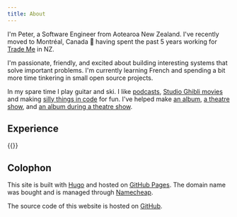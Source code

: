 ```yaml
---
title: About
---
```


I'm Peter, a Software Engineer from Aotearoa New Zealand. I've recently moved to Montréal, Canada 🍁 having spent the past 5 years working for [Trade Me](https://trademe.co.nz) in NZ.

I'm passionate, friendly, and excited about building interesting systems that solve important problems. I'm currently learning French and spending a bit more time tinkering in small open source projects.

In my spare time I play guitar and ski. I like [podcasts](https://lists.pocketcasts.com/2d425db2-b2c1-4999-be5a-63840ff200d5), [Studio Ghibli movies](https://en.wikipedia.org/wiki/List_of_Studio_Ghibli_works#Feature_films) and making [silly things in code](http://pjpscriv.com/animal-spin/) for fun. I've helped make [an album](https://ingridandtheministers.bandcamp.com/album/kill-the-sights), [a theatre show](https://tldrify.com/vev), and [an album during a theatre show](https://www.aucklandfringe.co.nz/programme-2019/how-to-write-an-album).

## Experience

{{<list-experience>}}

## Colophon

This site is built with [Hugo](https://gohugo.io) and hosted on [GitHub Pages](https://pages.github.com). The domain name was bought and is managed through [Namecheap](https://www.namecheap.com).

The source code of this website is hosted on [GitHub](https://github.com/pjpscriv/pjpscriv.github.io).
